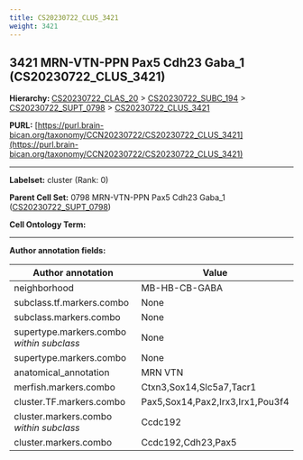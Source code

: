```yaml
---
title: CS20230722_CLUS_3421
weight: 3421
---
```

## 3421 MRN-VTN-PPN Pax5 Cdh23 Gaba_1 (CS20230722_CLUS_3421)
<b>Hierarchy: </b>
[CS20230722_CLAS_20](../CS20230722_CLAS_20) >
[CS20230722_SUBC_194](../CS20230722_SUBC_194) >
[CS20230722_SUPT_0798](../CS20230722_SUPT_0798) >
[CS20230722_CLUS_3421](../CS20230722_CLUS_3421)

**PURL:** [https://purl.brain-bican.org/taxonomy/CCN20230722/CS20230722_CLUS_3421](https://purl.brain-bican.org/taxonomy/CCN20230722/CS20230722_CLUS_3421)

---


**Labelset:** cluster (Rank: 0)

**Parent Cell Set:** 0798 MRN-VTN-PPN Pax5 Cdh23 Gaba_1 ([CS20230722_SUPT_0798](../CS20230722_SUPT_0798))



**Cell Ontology Term:** 

[MARKER GENES.]: #


---

[TRANSFERRED ANNOTATIONS.]: #


[AUTHOR ANNOTATION FIELDS.]: #


**Author annotation fields:**

| Author annotation | Value |
|-------------------|-------|
|neighborhood|MB-HB-CB-GABA|
|subclass.tf.markers.combo|None|
|subclass.markers.combo|None|
|supertype.markers.combo _within subclass_|None|
|supertype.markers.combo|None|
|anatomical_annotation|MRN VTN|
|merfish.markers.combo|Ctxn3,Sox14,Slc5a7,Tacr1|
|cluster.TF.markers.combo|Pax5,Sox14,Pax2,Irx3,Irx1,Pou3f4|
|cluster.markers.combo _within subclass_|Ccdc192|
|cluster.markers.combo|Ccdc192,Cdh23,Pax5|
